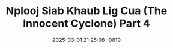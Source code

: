 ---
layout: movie-video-data
date: 2025-03-01 21:25:08 -0819
categories: movie

# Site Attributes
title: "Nplooj Siab Khaub Lig Cua (The Innocent Cyclone) Part 4"
permalink: "/movie/Nplooj_Siab_Khaub_Lig_Cua_(The_Innocent_Cyclone)_Part_4"

# Movie Attributes
synopsis: ""
producer: "Pao Hue Vang"
director: "Pao Hue Vang"
writer: "Pao Hue Vang"
video_link: ""
genre: "Drama Romance"
year: ""
release_type: "DVD"
storage: "Center for Hmong Studies"
thumbnail: "/assets/images/movie_thumbnails/Nplooj Siab Khaub Lig Cua (The Innocent Cyclone) Part 4.jpeg"
publishing_company: "Modern Jungle Art Studio"

# Sequels + Parts
base_movie: "Nplooj Siab Khaub Lig Cua (The Innocent Cyclone) Part 1"
total_parts: 6
sequel: "Nplooj Siab Khaub Lig Cua (The Innocent Cyclone) Part 5"

# Movie Cast
cast:
- name: "Leng Vang"
- name: "Tou Yang"
- name: "Bra Moua"
- name: "Kao Nai Xiong"
- name: "Kong Her"
- name: "Ntxhai Tsab"
- name: "Phim Maiv"
- name: "Txais Hawj"
- name: "Leng Xiong"
- name: "Dao Yant"
- name: "Cua Yang"
- name: "Paj Thao"
- name: "Mai Chia Yang"
- name: "Ka Yeng Vang"
---